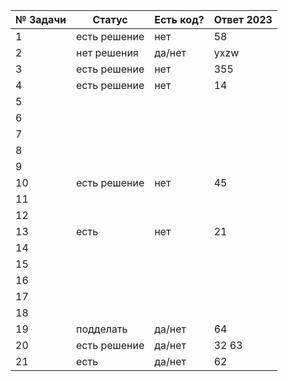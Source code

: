 | № Задачи | Статус | Есть код? | Ответ 2023 |
| ------ | ------ | ------ | ------ |
| 1 | есть решение | нет | 58 |
| 2 | нет решения | да/нет | yxzw |
| 3 | есть решение | нет | 355 |
| 4 | есть решение | нет | 14 |
| 5 |  |  |  |
| 6 |  |  |  |
| 7 |  |  |  |
| 8 |  |  |  |
| 9 |  |  |  |
| 10 | есть решение | нет | 45 |
| 11 |  |  |  |
| 12 |  |  |  |
| 13 | есть | нет | 21 |
| 14 |  |  |  |
| 15 |  |  |  |
| 16 |  |  |  |
| 17 |  |  |  |
| 18 |  |  |  |
| 19 | подделать | да/нет | 64 |
| 20 | есть решение | да/нет | 32 63 |
| 21 | есть | да/нет | 62 |

